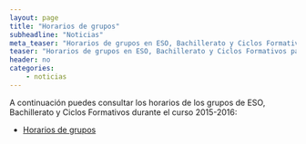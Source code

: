 ```yaml
---
layout: page
title: "Horarios de grupos"
subheadline: "Noticias"
meta_teaser: "Horarios de grupos en ESO, Bachillerato y Ciclos Formativos para el curso 2015-2016."
teaser: "Horarios de grupos en ESO, Bachillerato y Ciclos Formativos para el curso 2015-2016."
header: no
categories:
    - noticias
---
```


A continuación puedes consultar los horarios de los grupos de ESO, Bachillerato y Ciclos Formativos durante el curso 2015-2016:

* [Horarios de grupos](https://drive.google.com/open?id=0B4jaZeMGL7HsRDZva2dzaThteEE)
